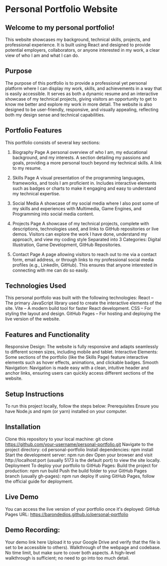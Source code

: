 # Personal Portfolio Website
## Welcome to my personal portfolio!
 This website showcases my background, technical skills, projects, and professional experience. It is built using React and designed to provide potential employers, collaborators, or anyone interested in my work, a clear view of who I am and what I can do.
## Purpose
The purpose of this portfolio is to provide a professional yet personal platform where I can display my work, skills, and achievements in a way that is easily accessible. It serves as both a dynamic resume and an interactive showcase of my technical projects, giving visitors an opportunity to get to know me better and explore my work in more detail. The website is also designed to be user-friendly, responsive, and visually appealing, reflecting both my design sense and technical capabilities.


## Portfolio Features
This portfolio consists of several key sections:
1. Biography Page
A personal overview of who I am, my educational background, and my interests.
A section detailing my passions and goals, providing a more personal touch beyond my technical skills.
A link to my resume.
2. Skills Page
A visual presentation of the programming languages, frameworks, and tools I am proficient in.
Includes interactive elements such as badges or charts to make it engaging and easy to understand my technical expertise.
3. Social Media
A showcase of my social media where I also post some of my skills and experiences with Multimedia, Game Engines, and Programming into social media content.

4. Projects Page
A showcase of my technical projects, complete with descriptions, technologies used, and links to GitHub repositories or live demos.
Visitors can explore the work I have done, understand my approach, and view my coding style
Separated into 3 Categories: Digital Illustration, Game Development, GitHub Repositories.

5. Contact Page
A page allowing visitors to reach out to me via a contact form, email address, or through links to my professional social media profiles (e.g., LinkedIn, GitHub).
This ensures that anyone interested in connecting with me can do so easily.


## Technologies Used
This personal portfolio was built with the following technologies:
React – The primary JavaScript library used to create the interactive elements of the site.
Vite – A modern build tool for faster React development.
CSS – For styling the layout and design.
GitHub Pages – For hosting and deploying the live version of the website.


## Features and Functionality
Responsive Design: The website is fully responsive and adapts seamlessly to different screen sizes, including mobile and tablet.
Interactive Elements: Some sections of the portfolio (like the Skills Page) feature interactive elements such as hover effects, animations, and clickable badges.
Smooth Navigation: Navigation is made easy with a clean, intuitive header and anchor links, ensuring users can quickly access different sections of the website.



## Setup Instructions
To run this project locally, follow the steps below:
Prerequisites
Ensure you have Node.js and npm (or yarn) installed on your computer.


## Installation
Clone this repository to your local machine:
 git clone https://github.com/your-username/personal-portfolio.git
Navigate to the project directory:
 cd personal-portfolio
Install dependencies:
npm install
Start the development server:
npm run dev
Open your browser and visit http://localhost:port (usually 5173 is the default port) to view the site locally.
Deployment
To deploy your portfolio to GitHub Pages:
Build the project for production:
npm run build
Push the build folder to your GitHub Pages branch (usually gh-pages):
npm run deploy
If using GitHub Pages, follow the official guide for deployment.



## Live Demo
You can access the live version of your portfolio once it's deployed:
GitHub Pages URL:
https://barondedios.github.io/personal-portfolio

## Demo Recording:
Your demo link here
Upload it to your Google Drive and verify that the file is set to be accessible to others).
Walkthrough of the webpage and codebase.
No time limit, but make sure to cover both aspects. A high-level walkthrough is sufficient; no need to go into too much detail.

